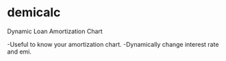 # demicalc
Dynamic Loan Amortization Chart

-Useful to know your amortization chart.
-Dynamically change interest rate and emi.

